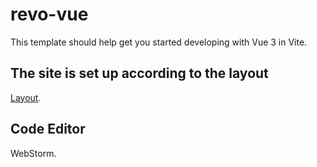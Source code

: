 # revo-vue

This template should help get you started developing with Vue 3 in Vite.

## The site is set up according to the layout

[Layout](https://www.figma.com/design/COFJnHB1lL47wFuw42t1Tx/Revo?node-id=0-1&node-type=canvas&t=ljv3fkWdSFifnlB1-0).

## Code Editor

WebStorm.